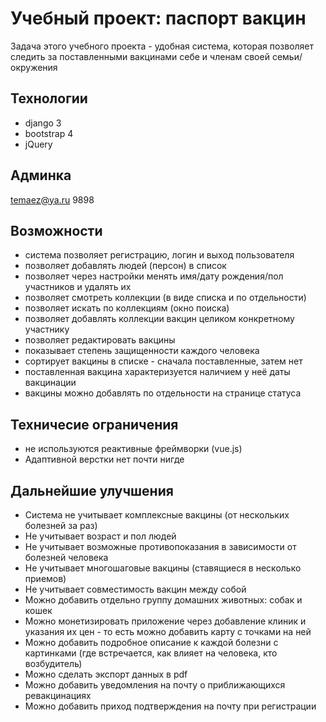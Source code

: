 # Учебный проект: паспорт вакцин
Задача этого учебного проекта - удобная система, которая позволяет следить за поставленными вакцинами себе и членам своей семьи/окружения

## Технологии
- django 3
- bootstrap 4
- jQuery

## Админка
temaez@ya.ru
9898

## Возможности
- система позволяет регистрацию, логин и выход пользователя
- позволяет добавлять людей (персон) в список
- позволяет через настройки менять имя/дату рождения/пол участников и удалять их
- позволяет смотреть коллекции (в виде списка и по отдельности)
- позволяет искать по коллекциям (окно поиска)
- позволяет добавлять коллекции вакцин целиком конкретному участнику
- позволяет редактировать вакцины
- показывает степень защищенности каждого человека
- сортирует вакцины в списке - сначала поставленные, затем нет
- поставленная вакцина характеризуется наличием у неё даты вакцинации
- вакцины можно добавлять по отдельности на странице статуса

## Техничесие ограничения
- не используются реактивные фреймворки (vue.js)
- Адаптивной верстки нет почти нигде

## Дальнейшие улучшения
- Система не учитывает комплексные вакцины (от нескольких болезней за раз)
- Не учитывает возраст и пол людей
- Не учитывает возможные противопоказания в зависимости от болезней человека
- Не учитывает многошаговые вакцины (ставящиеся в несколько приемов)
- Не учитывает совместимость вакцин между собой
- Можно добавить отдельно группу домашних животных: собак и кошек
- Можно монетизировать приложение через добавление клиник и указания их цен - то есть можно добавить карту с точками на ней
- Можно добавить подробное описание к каждой болезни с картинками (где встречается, как влияет на человека, кто возбудитель)
- Можно сделать экспорт данных в pdf
- Можно добавить уведомления на почту о приближающихся ревакцинациях
- Можно добавить приход подтверждения на почту при регистрации
